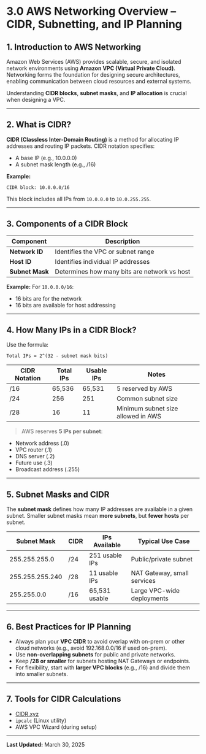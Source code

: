 
# 3.0 AWS Networking Overview – CIDR, Subnetting, and IP Planning

## 1. Introduction to AWS Networking

Amazon Web Services (AWS) provides scalable, secure, and isolated network environments using **Amazon VPC (Virtual Private Cloud)**. Networking forms the foundation for designing secure architectures, enabling communication between cloud resources and external systems.

Understanding **CIDR blocks**, **subnet masks**, and **IP allocation** is crucial when designing a VPC.

---

## 2. What is CIDR?

**CIDR (Classless Inter-Domain Routing)** is a method for allocating IP addresses and routing IP packets. CIDR notation specifies:
- A base IP (e.g., 10.0.0.0)
- A subnet mask length (e.g., /16)

**Example:**
```
CIDR block: 10.0.0.0/16
```

This block includes all IPs from `10.0.0.0` to `10.0.255.255`.

---

## 3. Components of a CIDR Block

| Component     | Description                           |
|---------------|---------------------------------------|
| **Network ID**| Identifies the VPC or subnet range     |
| **Host ID**   | Identifies individual IP addresses     |
| **Subnet Mask**| Determines how many bits are network vs host |

**Example:**
For `10.0.0.0/16`:
- 16 bits are for the network
- 16 bits are available for host addressing

---

## 4. How Many IPs in a CIDR Block?

Use the formula:
```
Total IPs = 2^(32 - subnet mask bits)
```

| CIDR Notation | Total IPs | Usable IPs | Notes                                      |
|----------------|-----------|------------|--------------------------------------------|
| /16            | 65,536    | 65,531     | 5 reserved by AWS                          |
| /24            | 256       | 251         | Common subnet size                         |
| /28            | 16        | 11          | Minimum subnet size allowed in AWS         |

> AWS reserves **5 IPs per subnet**:
- Network address (.0)
- VPC router (.1)
- DNS server (.2)
- Future use (.3)
- Broadcast address (.255)

---

## 5. Subnet Masks and CIDR

The **subnet mask** defines how many IP addresses are available in a given subnet. Smaller subnet masks mean **more subnets**, but **fewer hosts** per subnet.

| Subnet Mask | CIDR | IPs Available | Typical Use Case              |
|-------------|------|----------------|--------------------------------|
| 255.255.255.0 | /24 | 251 usable IPs | Public/private subnet          |
| 255.255.255.240 | /28 | 11 usable IPs | NAT Gateway, small services    |
| 255.255.0.0   | /16 | 65,531 usable  | Large VPC-wide deployments     |

---

## 6. Best Practices for IP Planning

- Always plan your **VPC CIDR** to avoid overlap with on-prem or other cloud networks (e.g., avoid 192.168.0.0/16 if used on-prem).
- Use **non-overlapping subnets** for public and private networks.
- Keep **/28 or smaller** for subnets hosting NAT Gateways or endpoints.
- For flexibility, start with **larger VPC blocks** (e.g., /16) and divide them into smaller subnets.

---

## 7. Tools for CIDR Calculations

- [CIDR.xyz](https://cidr.xyz/)
- `ipcalc` (Linux utility)
- AWS VPC Wizard (during setup)

---

**Last Updated:** March 30, 2025
